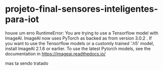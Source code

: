 # projeto-final-sensores-inteligentes-para-iot

houve um erro
RuntimeError: You are trying to use a Tensorflow model with ImageAI. ImageAI now uses PyTorch as backed as from version 3.0.2 . If you want to use the Tensorflow models or a customly trained '.h5' model, install ImageAI 2.1.6 or earlier. To use the latest Pytorch models, see the documentation in https://imageai.readthedocs.io/

mas ta sendo tratado
